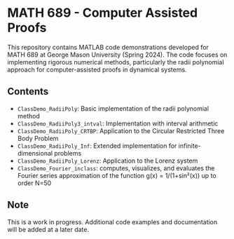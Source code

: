 # MATH 689 - Computer Assisted Proofs

This repository contains MATLAB code demonstrations developed for MATH 689 at George Mason University (Spring 2024). The code focuses on implementing rigorous numerical methods, particularly the radii polynomial approach for computer-assisted proofs in dynamical systems.

## Contents

* `ClassDemo_RadiiPoly`: Basic implementation of the radii polynomial method
* `ClassDemo_RadiiPoly3_intval`: Implementation with interval arithmetic
* `ClassDemo_RadiiPoly_CRTBP`: Application to the Circular Restricted Three Body Problem
* `ClassDemo_RadiiPoly_Inf`: Extended implementation for infinite-dimensional problems
* `ClassDemo_RadiiPoly_Lorenz`: Application to the Lorenz system
* `ClassDemo_Fourier_inclass`: computes, visualizes, and evaluates the Fourier series approximation of the function g(x) = 1/(1+sin²(x)) up to order N=50

## Note

This is a work in progress. Additional code examples and documentation will be added at a later date.
